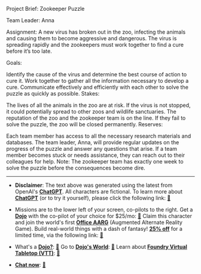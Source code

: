 Project Brief: Zookeeper Puzzle

Team Leader: Anna

Assignment:
A new virus has broken out in the zoo, infecting the animals and causing them to become aggressive and dangerous. The virus is spreading rapidly and the zookeepers must work together to find a cure before it’s too late.

Goals:

Identify the cause of the virus and determine the best course of action to cure it.
Work together to gather all the information necessary to develop a cure.
Communicate effectively and efficiently with each other to solve the puzzle as quickly as possible.
Stakes:

The lives of all the animals in the zoo are at risk.
If the virus is not stopped, it could potentially spread to other zoos and wildlife sanctuaries.
The reputation of the zoo and the zookeeper team is on the line. If they fail to solve the puzzle, the zoo will be closed permanently.
Reserves:

Each team member has access to all the necessary research materials and databases.
The team leader, Anna, will provide regular updates on the progress of the puzzle and answer any questions that arise.
If a team member becomes stuck or needs assistance, they can reach out to their colleagues for help.
Note: The zookeeper team has exactly one week to solve the puzzle before the consequences become dire.
 

---
* **Disclaimer**: The text above was generated using the latest from OpenAI's [**ChatGPT**](https://openai.com/blog/chatgpt/).  All characters are fictional.  To learn more about [**ChatGPT**](https://openai.com/blog/chatgpt/) (or to try it yourself), please click the following link: [:closed_book:](https://openai.com/blog/chatgpt/)

* Missions are to the lower left of your screen, co-pilots to the right. Get a [**Dojo**](https://workmates.live/marketplace) with the co-pilot of your choice for $25/mo: [:green_book:](https://workmates.live/marketplace) Claim this character and join the world's first [**Office AARG**](https://dojos.world) (Augmented Alternate Reality Game). Build real-world things with a dash of fantasy! [**25% off**](https://blog.workmates.live/deal-on-a-dojo) for a limited time, via the following link: [:green_book:](https://blog.workmates.live/deal-on-a-dojo) 

* What's a [**Dojo?**](https://workdojos.com): [:blue_book:](https://workdojos.com)  Go to [**Dojo's World**](https://dojos.world): [:blue_book:](https://dojos.world)  Learn about [**Foundry Virtual Tabletop (VTT)**](https://foundryvtt.com): [:closed_book:](https://foundryvtt.com/)

* [**Chat now**](https://chat.workmates.live/channel/support): [:ledger:](https://chat.workmates.live/channel/support)